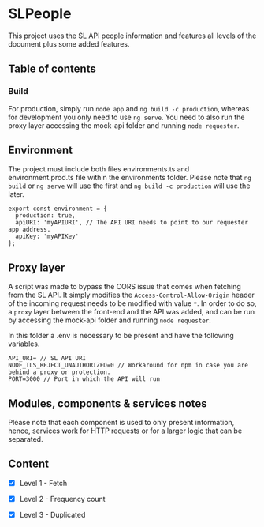 # SLPeople

This project uses the SL API people information and features all levels of the document plus some added features.

## Table of contents

### Build

For production, simply run `node app` and `ng build -c production`, whereas for development you only need to use `ng serve`.
You need to also run the proxy layer accessing the mock-api folder and running `node requester`.

## Environment

The project must include both files environments.ts and environment.prod.ts file within the environments folder.
Please note that `ng build` or `ng serve` will use the first and `ng build -c production` will use the later.

````
export const environment = {
  production: true, 
  apiURI: 'myAPIURI', // The API URI needs to point to our requester app address.
  apiKey: 'myAPIKey'
};
````

## Proxy layer

A script was made to bypass the CORS issue that comes when fetching from the SL API. It simply modifies
the `Access-Control-Allow-Origin` header of the incoming request needs to be modified with value `*`.
In order to do so, a `proxy` layer between the front-end and the API was added, and can be run by accessing the mock-api folder
and running `node requester`. 

In this folder a .env is necessary to be present and have the following variables.

````
API_URI= // SL API URI
NODE_TLS_REJECT_UNAUTHORIZED=0 // Workaround for npm in case you are behind a proxy or protection.
PORT=3000 // Port in which the API will run
````

## Modules, components & services notes

Please note that each component is used to only present information, hence, services work for HTTP 
requests or for a larger logic that can be separated.

## Content

- [x] Level 1 - Fetch
- [x] Level 2 - Frequency count
- [x] Level 3 - Duplicated






